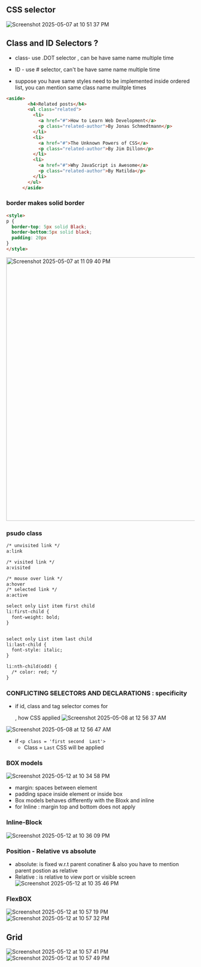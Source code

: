 ## CSS selector
![Screenshot 2025-05-07 at 10 51 37 PM](https://github.com/user-attachments/assets/63db02d8-4c9a-4790-8a25-1cdaa1dc811c)

## Class and ID Selectors ?
- class- use .DOT selector , can be have same name multiple time 
- ID - use # selector, can't be have same name multiple time  

- suppose you have same styles need to be implemented inside ordered list, you can mention same class name mulitple times 
```html
<aside>
        <h4>Related posts</h4>
        <ul class="related">
          <li>
            <a href="#">How to Learn Web Development</a>
            <p class="related-author">By Jonas Schmedtmann</p>
          </li>
          <li>
            <a href="#">The Unknown Powers of CSS</a>
            <p class="related-author">By Jim Dillon</p>
          </li>
          <li>
            <a href="#">Why JavaScript is Awesome</a>
            <p class="related-author">By Matilda</p>
          </li>
        </ul>
      </aside>
```
### border makes solid border 

```html
<style>
p {
  border-top: 5px solid Black;
  border-bottom:5px solid black;
  padding: 20px
}
</style>
```
<img width="702" alt="Screenshot 2025-05-07 at 11 09 40 PM" src="https://github.com/user-attachments/assets/2f390785-e2dd-4ec9-b6fe-4cc4a03dbac3" />

### psudo class

```html
/* unvisited link */
a:link

/* visited link */
a:visited 

/* mouse over link */
a:hover 
/* selected link */
a:active 
```
```html
select only List item first child 
li:first-child {  
  font-weight: bold;
}


select only List item last child 
li:last-child {
  font-style: italic;
}

li:nth-child(odd) {
  /* color: red; */
}
```
###  CONFLICTING SELECTORS AND DECLARATIONS : specificity 
- if id, class and tag selector comes for <p> , how CSS applied 
![Screenshot 2025-05-08 at 12 56 37 AM](https://github.com/user-attachments/assets/4dc1f2cd-ed34-44bc-bd85-2df6db31939a)

![Screenshot 2025-05-08 at 12 56 47 AM](https://github.com/user-attachments/assets/04348008-60a4-47c4-aa40-50be47de63b6)
- if `<p class = 'first second  Last'>`
  - Class = `Last` CSS will be applied
 
### BOX models 
![Screenshot 2025-05-12 at 10 34 58 PM](https://github.com/user-attachments/assets/71ebfbac-872b-44ed-966e-41a2529e8047)
- margin: spaces between element
- padding space inside element or inside box 
- Box models behaves differently with the Bloxk and inline 
- for Inline : margin top and bottom does not apply

### Inline-Block
![Screenshot 2025-05-12 at 10 36 09 PM](https://github.com/user-attachments/assets/8edb85bd-9738-4071-b0b5-74f7b602ac02)

### Position - Relative vs absolute
- absolute: is fixed w.r.t parent conatiner & also you have to mention parent postion as relative
- Relative : is relative to view port or visible screen 
![Screenshot 2025-05-12 at 10 35 46 PM](https://github.com/user-attachments/assets/6940e9eb-d517-4cf1-b18d-abfa2e7cb124)

### FlexBOX
![Screenshot 2025-05-12 at 10 57 19 PM](https://github.com/user-attachments/assets/50b21935-0f85-4086-9853-891b3ae63e87)
![Screenshot 2025-05-12 at 10 57 32 PM](https://github.com/user-attachments/assets/f992ece7-5575-4b01-81b5-c729e104ed46)

## Grid 
![Screenshot 2025-05-12 at 10 57 41 PM](https://github.com/user-attachments/assets/9aaa383c-0150-45d9-9060-2940e0267fb8)![Screenshot 2025-05-12 at 10 57 49 PM](https://github.com/user-attachments/assets/a01b79a4-b63f-44cf-ad08-814840abb8f8)

